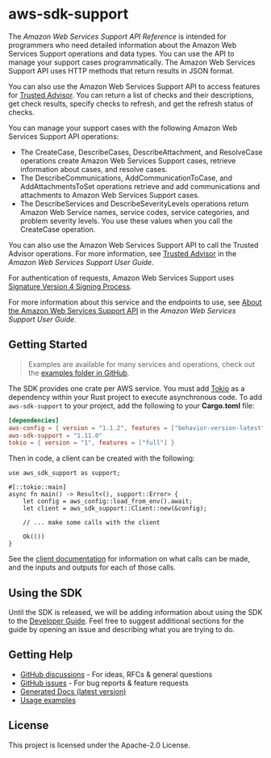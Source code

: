 # aws-sdk-support

The _Amazon Web Services Support API Reference_ is intended for programmers who need detailed information about the Amazon Web Services Support operations and data types. You can use the API to manage your support cases programmatically. The Amazon Web Services Support API uses HTTP methods that return results in JSON format.

You can also use the Amazon Web Services Support API to access features for [Trusted Advisor](http://aws.amazon.com/premiumsupport/trustedadvisor/). You can return a list of checks and their descriptions, get check results, specify checks to refresh, and get the refresh status of checks.

You can manage your support cases with the following Amazon Web Services Support API operations:
  - The CreateCase, DescribeCases, DescribeAttachment, and ResolveCase operations create Amazon Web Services Support cases, retrieve information about cases, and resolve cases.
  - The DescribeCommunications, AddCommunicationToCase, and AddAttachmentsToSet operations retrieve and add communications and attachments to Amazon Web Services Support cases.
  - The DescribeServices and DescribeSeverityLevels operations return Amazon Web Service names, service codes, service categories, and problem severity levels. You use these values when you call the CreateCase operation.

You can also use the Amazon Web Services Support API to call the Trusted Advisor operations. For more information, see [Trusted Advisor](https://docs.aws.amazon.com/) in the _Amazon Web Services Support User Guide_.

For authentication of requests, Amazon Web Services Support uses [Signature Version 4 Signing Process](https://docs.aws.amazon.com/general/latest/gr/signature-version-4.html).

For more information about this service and the endpoints to use, see [About the Amazon Web Services Support API](https://docs.aws.amazon.com/awssupport/latest/user/about-support-api.html) in the _Amazon Web Services Support User Guide_.

## Getting Started

> Examples are available for many services and operations, check out the
> [examples folder in GitHub](https://github.com/awslabs/aws-sdk-rust/tree/main/examples).

The SDK provides one crate per AWS service. You must add [Tokio](https://crates.io/crates/tokio)
as a dependency within your Rust project to execute asynchronous code. To add `aws-sdk-support` to
your project, add the following to your **Cargo.toml** file:

```toml
[dependencies]
aws-config = { version = "1.1.2", features = ["behavior-version-latest"] }
aws-sdk-support = "1.11.0"
tokio = { version = "1", features = ["full"] }
```

Then in code, a client can be created with the following:

```rust,no_run
use aws_sdk_support as support;

#[::tokio::main]
async fn main() -> Result<(), support::Error> {
    let config = aws_config::load_from_env().await;
    let client = aws_sdk_support::Client::new(&config);

    // ... make some calls with the client

    Ok(())
}
```

See the [client documentation](https://docs.rs/aws-sdk-support/latest/aws_sdk_support/client/struct.Client.html)
for information on what calls can be made, and the inputs and outputs for each of those calls.

## Using the SDK

Until the SDK is released, we will be adding information about using the SDK to the
[Developer Guide](https://docs.aws.amazon.com/sdk-for-rust/latest/dg/welcome.html). Feel free to suggest
additional sections for the guide by opening an issue and describing what you are trying to do.

## Getting Help

* [GitHub discussions](https://github.com/awslabs/aws-sdk-rust/discussions) - For ideas, RFCs & general questions
* [GitHub issues](https://github.com/awslabs/aws-sdk-rust/issues/new/choose) - For bug reports & feature requests
* [Generated Docs (latest version)](https://awslabs.github.io/aws-sdk-rust/)
* [Usage examples](https://github.com/awslabs/aws-sdk-rust/tree/main/examples)

## License

This project is licensed under the Apache-2.0 License.

